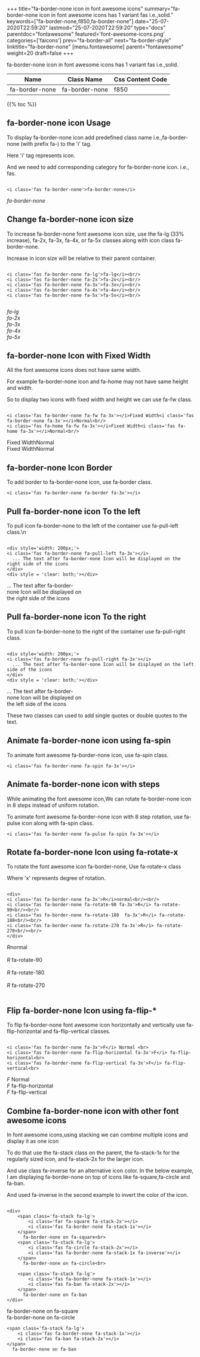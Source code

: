 +++
title="fa-border-none icon in font awesome icons"
summary="fa-border-none icon in font awesome icons has 1 variant fas i.e.,solid."
keywords=["fa-border-none,f850,fa-border-none"]
date="25-07-2020T22:59:20"
lastmod="25-07-2020T22:59:20"
type="docs"
parentdoc="fontawesome"
featured='font-awesome-icons.png'
categories=['faicons']
prev="fa-border-all"
next="fa-border-style"
linktitle="fa-border-none"
[menu.fontawesome]
parent="fontawesome"
weight=20
draft=false
+++


fa-border-none icon in font awesome icons has 1 variant fas i.e.,solid.

<div class='table-responsive'><table class='table'><thead><tr><th>Name</th><th>Class Name</th><th>Css Content Code</th></tr></thead><tbody><tr><td>fa-border-none</td><td>fa-border-none</td><td>f850</td></tr></tbody></table></div>


{{% toc %}}


## fa-border-none icon Usage

To display fa-border-none icon add predefined class name i.e.,fa-border-none (with prefix fa-) to the 'i' tag.

Here 'i' tag represents icon.

And we need to add corresponding category for fa-border-none icon. i.e., fas.


```

<i class='fas fa-border-none'>fa-border-none</i>
```

<i class='fas fa-border-none'>fa-border-none</i>




## Change fa-border-none icon size
To increase fa-border-none font awesome icon size, use the fa-lg (33% increase), fa-2x, fa-3x, fa-4x, or fa-5x classes along with icon class fa-border-none.

Increase in icon size will be relative to their parent container. 

```

<i class='fas fa-border-none fa-lg'>fa-lg</i><br/>
<i class='fas fa-border-none fa-2x'>fa-2x</i><br/>
<i class='fas fa-border-none fa-3x'>fa-3x</i><br/>
<i class='fas fa-border-none fa-4x'>fa-4x</i><br/>
<i class='fas fa-border-none fa-5x'>fa-5x</i><br/>
            
```

<i class='fas fa-border-none fa-lg'>fa-lg</i><br/>
<i class='fas fa-border-none fa-2x'>fa-2x</i><br/>
<i class='fas fa-border-none fa-3x'>fa-3x</i><br/>
<i class='fas fa-border-none fa-4x'>fa-4x</i><br/>
<i class='fas fa-border-none fa-5x'>fa-5x</i><br/>
            



## fa-border-none Icon with Fixed Width 

All the font awesome icons does not have same width.

For example fa-border-none icon and fa-home may not have same height and width.

So to display two icons with fixed width and height we can use fa-fw class.


```

<i class='fas fa-border-none fa-fw fa-3x'></i>Fixed Width<i class='fas fa-border-none fa-3x'></i>Normal<br/>
<i class='fas fa-home fa-fw fa-3x'></i>Fixed Width<i class='fas fa-home fa-3x'></i>Normal<br/>
```

<i class='fas fa-border-none fa-fw fa-3x'></i>Fixed Width<i class='fas fa-border-none fa-3x'></i>Normal<br/>
<i class='fas fa-home fa-fw fa-3x'></i>Fixed Width<i class='fas fa-home fa-3x'></i>Normal<br/>



## fa-border-none Icon Border 

To add border to fa-border-none icon, use fa-border class.


```
<i class='fas fa-border-none fa-border fa-3x'></i>

```
<i class='fas fa-border-none fa-border fa-3x'></i>





## Pull fa-border-none icon To the left

To pull icon fa-border-none to the left of the container use fa-pull-left class.\n

```

<div style='width: 200px;'>
<i class='fas fa-border-none fa-pull-left fa-3x'></i>
  ... The text after fa-border-none Icon will be displayed on the right side of the icons
</div>
<div style = 'clear: both;'></div>
```

<div style='width: 200px;'>
<i class='fas fa-border-none fa-pull-left fa-3x'></i>
  ... The text after fa-border-none Icon will be displayed on the right side of the icons
</div>
<div style = 'clear: both;'></div>




## Pull fa-border-none icon To the right
To pull icon fa-border-none to the right of the container use fa-pull-right class.

```

<div style='width: 200px;'>
<i class='fas fa-border-none fa-pull-right fa-3x'></i>
  ... The text after fa-border-none Icon will be displayed on the left side of the icons
</div>
<div style = 'clear: both;'></div>
```

<div style='width: 200px;'>
<i class='fas fa-border-none fa-pull-right fa-3x'></i>
  ... The text after fa-border-none Icon will be displayed on the left side of the icons
</div>
<div style = 'clear: both;'></div>

These two classes can used to add single quotes or double quotes to the text.


## Animate fa-border-none icon using fa-spin
To animate font awesome fa-border-none icon, use fa-spin class.

```
<i class='fas fa-border-none fa-spin fa-3x'></i>
```
<i class='fas fa-border-none fa-spin fa-3x'></i>




## Animate fa-border-none icon with steps
While animating the font awesome icon,We can rotate fa-border-none icon in 8 steps instead of uniform rotation.

To animate font awesome fa-border-none icon with 8 step rotation, use fa-pulse icon along with fa-spin class.


```
<i class='fas fa-border-none fa-pulse fa-spin fa-3x'></i>

```
<i class='fas fa-border-none fa-pulse fa-spin fa-3x'></i>





## Rotate fa-border-none Icon using fa-rotate-x
To rotate the font awesome icon fa-border-none, Use fa-rotate-x class

Where 'x' represents degree of rotation.


```

<div>
<i class='fas fa-border-none fa-3x'>R</i>normal<br/><br/>
<i class='fas fa-border-none fa-rotate-90 fa-3x'>R</i> fa-rotate-90<br/><br/> 
<i class='fas fa-border-none fa-rotate-180  fa-3x'>R</i> fa-rotate-180<br/><br/> 
<i class='fas fa-border-none fa-rotate-270 fa-3x'>R</i> fa-rotate-270<br/><br/>
</div>
```

<div>
<i class='fas fa-border-none fa-3x'>R</i>normal<br/><br/>
<i class='fas fa-border-none fa-rotate-90 fa-3x'>R</i> fa-rotate-90<br/><br/> 
<i class='fas fa-border-none fa-rotate-180  fa-3x'>R</i> fa-rotate-180<br/><br/> 
<i class='fas fa-border-none fa-rotate-270 fa-3x'>R</i> fa-rotate-270<br/><br/>
</div>




## Flip fa-border-none Icon using fa-flip-*
To flip fa-border-none font awesome icon horizontally and vertically use fa-flip-horizontal and fa-flip-vertical classes. 

```

<i class='fas fa-border-none fa-3x'>F</i> Normal <br>
<i class='fas fa-border-none fa-flip-horizontal fa-3x'>F</i> fa-flip-horizontal<br>
<i class='fas fa-border-none fa-flip-vertical fa-3x'>F</i> fa-flip-vertical<br>
```

<i class='fas fa-border-none fa-3x'>F</i> Normal <br>
<i class='fas fa-border-none fa-flip-horizontal fa-3x'>F</i> fa-flip-horizontal<br>
<i class='fas fa-border-none fa-flip-vertical fa-3x'>F</i> fa-flip-vertical<br>




## Combine fa-border-none icon with other font awesome icons
In font awesome icons,using stacking we can combine multiple icons and display it as one icon 

To do that use the fa-stack class on the parent, the fa-stack-1x for the regularly sized icon, and fa-stack-2x for the larger icon.

And use class fa-inverse for an alternative icon color. 
In the below example, I am displaying fa-border-none on top of icons like fa-square,fa-circle and fa-ban.

And used fa-inverse in the second example to invert the color of the icon.

```

<div>
    <span class='fa-stack fa-lg'>
        <i class='far fa-square fa-stack-2x'></i>
        <i class='fas fa-border-none fa-stack-1x'></i>
    </span>
      fa-border-none on fa-square<br>
    <span class='fa-stack fa-lg'>
        <i class='fas fa-circle fa-stack-2x'></i>
        <i class='fas fa-border-none fa-stack-1x fa-inverse'></i>
    </span>
      fa-border-none on fa-circle<br>

    <span class='fa-stack fa-lg'>
        <i class='fas fa-border-none fa-stack-1x'></i>
        <i class='fas fa-ban fa-stack-2x'></i>
    </span>
      fa-border-none on fa-ban
</div>
```

<div>
    <span class='fa-stack fa-lg'>
        <i class='far fa-square fa-stack-2x'></i>
        <i class='fas fa-border-none fa-stack-1x'></i>
    </span>
      fa-border-none on fa-square<br>
    <span class='fa-stack fa-lg'>
        <i class='fas fa-circle fa-stack-2x'></i>
        <i class='fas fa-border-none fa-stack-1x fa-inverse'></i>
    </span>
      fa-border-none on fa-circle<br>

    <span class='fa-stack fa-lg'>
        <i class='fas fa-border-none fa-stack-1x'></i>
        <i class='fas fa-ban fa-stack-2x'></i>
    </span>
      fa-border-none on fa-ban
</div>






